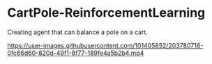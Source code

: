 # CartPole-ReinforcementLearning
Creating agent that can balance a pole on a cart.

https://user-images.githubusercontent.com/101405852/203780716-0fc66d60-820d-49f1-8f77-189fe4a5b2b4.mp4
